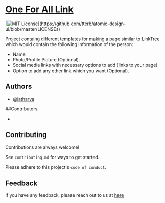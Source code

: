 
# [One For All Link](https://github.com/iatharva/One-For-All-Link)

[![MIT License](https://img.shields.io/apm/l/atomic-design-ui.svg?)](https://github.com/tterb/atomic-design-ui/blob/master/LICENSEs)

Project containg different templates for making a page similar to LinkTree which would contain the following information of the person:

- Name
- Photo/Profile Picture (Optional).
- Social media links with necessary options to add (links to your page)
- Option to add any other link which you want (Optional).


## Authors

- [@iatharva](https://www.github.com/iatharva)

##Contributors

- 

## Contributing

Contributions are always welcome!

See `contributing.md` for ways to get started.

Please adhere to this project's `code of conduct`.


## Feedback

If you have any feedback, please reach out to us at [here](mailto:atharva464@gmail.com)
